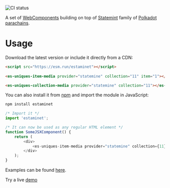 ![CI status](https://github.com/jeluard/estaminet/actions/workflows/deploy.yml/badge.svg)

A set of [WebComponents](https://www.webcomponents.org/) building on top of [Statemint](https://wiki.polkadot.network/docs/learn-statemint) family of [Polkadot](polkadot.network) [parachains](https://wiki.polkadot.network/docs/learn-parachains).

# Usage

Download the latest version or include it directly from a CDN:

```html
<script src="https://esm.run/estaminet"></script>
​
<es-uniques-item-media provider="statemine" collection="11" item="1"></es-uniques-item-media>

<es-uniques-collection-media provider="statemine" collection="11"></es-uniques-collection-media>
```

You can also install it from [npm](https://www.npmjs.com/package/estaminet) and import the module in JavaScript:

```js
npm install estaminet

/* Import it */
import 'estaminet';

/* It can now be used as any regular HTML element */
function SomeJSXComponent() {
    return (
        <div>
            <es-uniques-item-media provider="statemine" collection={11} item={1}></es-uniques-item-media>
        </div>
    );
}
```

Examples can be found [here](examples/).

Try a live [demo](https://jeluard.github.io/estaminet/)